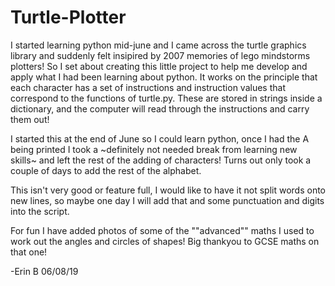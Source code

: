 # Turtle-Plotter
I started learning python mid-june and I came across the turtle graphics library and suddenly felt insipired by 2007 memories of lego mindstorms plotters! So I set about creating this little project to help me develop and apply what I had been learning about python. It works on the principle that each character has a set of instructions and instruction values that correspond to the functions of turtle.py. These are stored in strings inside a dictionary, and the computer will read through the instructions and carry them out! 

I started this at the end of June so I could learn python, once I had the A being printed I took a ~definitely not needed break from learning new skills~ and left the rest of the adding of characters! Turns out only took a couple of days to add the rest of the alphabet. 

This isn't very good or feature full, I would like to have it not split words onto new lines, so maybe one day I will add that and some punctuation and digits into the script.

For fun I have added photos of some of the ""advanced"" maths I used to work out the angles and circles of shapes! Big thankyou to GCSE maths on that one!

-Erin B 06/08/19

